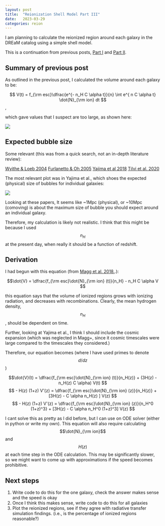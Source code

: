 ```yaml
---
layout: post
title:  "Reionization Shell Model Part III"
date:   2023-03-29
categories: reion
---
```


I am planning to calculate the reionized region around each galaxy in the DREaM catalog using a simple shell model.

This is a continuation from previous posts, <a href="https://ndrakos.github.io/blog/reion/Reionization_Shell_Model/">Part I</a> and <a href="https://ndrakos.github.io/blog/reion/Reionization_Shell_Model_Part_II/">Part II</a>.

## Summary of previous post

As outlined in the previous post, I calculated the volume around each galaxy to be:

$$ V(t) = f_{\rm esc}\dfrac{e^{- n_H C \alpha t}}{n} \int e^{ n C \alpha t} \dot{N}_{\rm ion} dt $$,

which gave values that I suspect are too large, as shown here:

<img src="{{ site.baseurl }}/assets/plots/20230328_Volume.png">

## Expected bubble size


Some relevant (this was from a quick search, not an in-depth literature review):

<a href = "https://ui.adsabs.harvard.edu/abs/2004Natur.432..194W/abstract">Wyithe & Loeb 2004</a>
<a href = "https://ui.adsabs.harvard.edu/abs/2005MNRAS.363.1031F/abstract">Furlanetto & Oh 2005</a>
<a href = "https://ui.adsabs.harvard.edu/abs/2018MNRAS.477.5406Y/abstract">Yajima et al 2018</a>
<a href = "https://ui.adsabs.harvard.edu/abs/2020ApJ...891L..10T/abstract"> Tilvi et al. 2020 </a>


The most relevant plot was in Yajima et al., which shoes the expected (physical) size of bubbles for individual galaxies:

<img src="{{ site.baseurl }}/assets/plots/20230329_Yajima.png">

Looking at these papers, It seems like ~1Mpc (physical), or ~10Mpc (comoving) is about the maximum size of bubble you should expect around an individual galaxy.

Therefore, my calculation is likely not realistic. I think that this might be because I used $$n_H$$ at the present day, when really it should be a function of redshift.

## Derivation

I had begun with this equation (from <a href="https://ui.adsabs.harvard.edu/abs/2018MNRAS.473.5308M/abstract">Magg et al. 2018.</a>.):

$$\dot{V} =  \dfrac{f_{\rm esc}\dot{N}_{\rm ion} (t)}{n_H} -  n_H C \alpha V $$

this equation says that the volume of ionized regions grows with ionizing radiation, and decreases with recombinations. Clearly, the mean hydrogen density, $$n_H$$, should be dependent on time.

Further, looking at Yajima et al., I think I should include the cosmic expansion (which was neglected in Magg+, since it cosmic timescales were large compared to the timescales they considered.)

Therefore, our equation becomes (where I have used primes to denote $$d/dz$$)

$$\dot{V}(t) =  \dfrac{f_{\rm esc}\dot{N}_{\rm ion} (t)}{n_H(z)} + (3H(z) - n_H(z) C \alpha) V(t) $$
$$ - H(z) (1+z) V'(z) =  \dfrac{f_{\rm esc}\dot{N}_{\rm ion} (z)}{n_H(z)} + [3H(z) - C \alpha n_H(z) ] V(z) $$
$$ - H(z) (1+z) V'(z) =  \dfrac{f_{\rm esc}\dot{N}_{\rm ion} (z)}{n_H^0 (1+z)^3} + [3H(z) -  C \alpha n_H^0 (1+z)^3] V(z) $$

I cant solve this as pretty as I did before, but I can use on ODE solver (either in python or write my own). This equation will also require calculating $$\dot{N}_{\rm ion}$$ and $$H(z)$$ at each time step in the ODE calculation. This may be significantly slower, so we might want to come up with approximations if the speed becomes prohibitive.


## Next steps

1. Write code to do this for the one galaxy, check the answer makes sense and the speed is okay
2. Once I think this makes sense, write code to do this for all galaxies
3. Plot the reionized regions, see if they agree with radiative transfer simulation findings. (i.e., is the percentage of ionized regions reasonable?)
